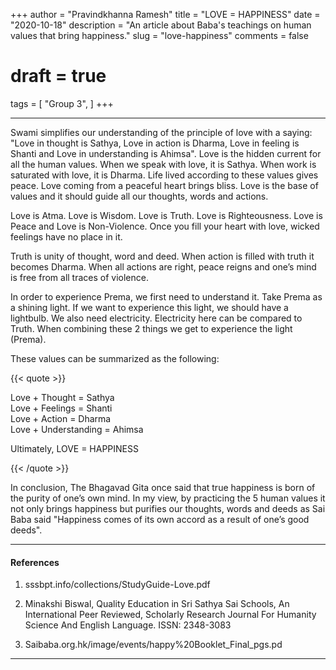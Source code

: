 +++
author = "Pravindkhanna Ramesh"
title = "LOVE = HAPPINESS"
date = "2020-10-18"
description = "An article about Baba's teachings on human values that bring happiness."
slug = "love-happiness"
comments = false
# draft = true
tags = [
    "Group 3",
]
+++

---

Swami simplifies our understanding of the principle of love with a saying: "Love in thought is Sathya, Love in action is Dharma, Love in feeling is Shanti and Love in understanding is Ahimsa". Love is the hidden current for all the human values. When we speak with love, it is Sathya. When work is saturated with love, it is Dharma. Life lived according to these values gives peace. Love coming from a peaceful heart brings bliss. Love is the base of values and it should guide all our thoughts, words and actions.

Love is Atma. Love is Wisdom. Love is Truth. Love is Righteousness. Love is Peace and Love is Non-Violence. Once you fill your heart with love, wicked feelings have no place in it.

Truth is unity of thought, word and deed. When action is filled with truth it becomes Dharma. When all actions are right, peace reigns and one’s mind is free from all traces of violence.

In order to experience Prema, we first need to understand it. Take Prema as a shining light. If we want to experience this light, we should have a lightbulb. We also need electricity. Electricity here can be compared to Truth. When combining these 2 things we get to experience the light (Prema).

These values can be summarized as the following: 

{{< quote >}}
<p>Love + Thought = Sathya <br />
Love + Feelings = Shanti <br />
Love + Action = Dharma <br />
Love + Understanding = Ahimsa <br />

Ultimately, LOVE = HAPPINESS</p>
{{< /quote >}}

In conclusion, The Bhagavad Gita once said that true happiness is born of the purity of one’s own mind. In my view, by practicing the 5 human values it not only brings happiness but purifies our thoughts, words and deeds as Sai Baba said "Happiness comes of its own accord as a result of one’s good deeds". 

---

#### References

1. sssbpt.info/collections/StudyGuide-Love.pdf 

2. Minakshi Biswal, Quality Education in Sri Sathya Sai Schools, An International Peer Reviewed, Scholarly Research Journal For Humanity Science And English Language. ISSN: 2348-3083

3. Saibaba.org.hk/image/events/happy%20Booklet_Final_pgs.pd


---